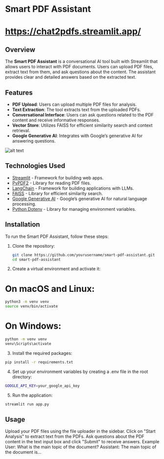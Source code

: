# Smart PDF Assistant

# https://chat2pdfs.streamlit.app/

## Overview

The **Smart PDF Assistant** is a conversational AI tool built with Streamlit that allows users to interact with PDF documents. Users can upload PDF files, extract text from them, and ask questions about the content. The assistant provides clear and detailed answers based on the extracted text.

## Features

- **PDF Upload**: Users can upload multiple PDF files for analysis.
- **Text Extraction**: The tool extracts text from the uploaded PDFs.
- **Conversational Interface**: Users can ask questions related to the PDF content and receive informative responses.
- **Vector Store**: Utilizes FAISS for efficient similarity search and context retrieval.
- **Google Generative AI**: Integrates with Google’s generative AI for answering questions.

![alt text](https://raw.githubusercontent.com/alejandro-ao/ask-multiple-pdfs/refs/heads/main/docs/PDF-LangChain.jpg)
## Technologies Used

- [Streamlit](https://streamlit.io/) - Framework for building web apps.
- [PyPDF2](https://github.com/py-pdf/PyPDF2) - Library for reading PDF files.
- [LangChain](https://langchain.com/) - Framework for building applications with LLMs.
- [FAISS](https://faiss.ai/) - Library for efficient similarity search.
- [Google Generative AI](https://developers.generativeai.google/) - Google’s generative AI for natural language processing.
- [Python Dotenv](https://pypi.org/project/python-dotenv/) - Library for managing environment variables.

## Installation

To run the Smart PDF Assistant, follow these steps:

1. Clone the repository:

   ```bash
   git clone https://github.com/yourusername/smart-pdf-assistant.git
   cd smart-pdf-assistant
   ```
2. Create a virtual environment and activate it:

# On macOS and Linux:
 ```bash
python3 -m venv venv
source venv/bin/activate
```
# On Windows:
 ```bash
python -m venv venv
venv\Scripts\activate
```
3. Install the required packages:
 ```bash
pip install -r requirements.txt
```
4. Set up your environment variables by creating a .env file in the root directory:
 ```bash
GOOGLE_API_KEY=your_google_api_key
```
5. Run the application:
 ```bash
streamlit run app.py
```
## Usage
Upload your PDF files using the file uploader in the sidebar.
Click on "Start Analysis" to extract text from the PDFs.
Ask questions about the PDF content in the text input box and click "Submit" to receive answers.
Example
User: What is the main topic of the document?
Assistant: The main topic of the document is...
